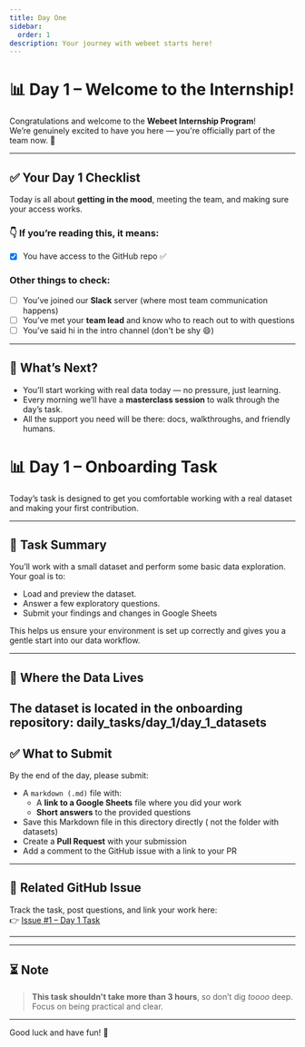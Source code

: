 ```yaml
---
title: Day One
sidebar:
  order: 1
description: Your journey with webeet starts here!
---
```


# 📊 Day 1 – Welcome to the Internship!

Congratulations and welcome to the **Webeet Internship Program**!  
We’re genuinely excited to have you here — you're officially part of the team now. 💜

---

## ✅ Your Day 1 Checklist

Today is all about **getting in the mood**, meeting the team, and making sure your access works. 

### 👇 If you’re reading this, it means:
- [x] You have access to the GitHub repo ✅

### Other things to check:
- [ ] You’ve joined our **Slack** server (where most team communication happens)
- [ ] You’ve met your **team lead** and know who to reach out to with questions
- [ ] You’ve said hi in the intro channel (don't be shy 😄)

---

## 🚀 What’s Next?

- You’ll start working with real data today — no pressure, just learning.
- Every morning we’ll have a **masterclass session** to walk through the day’s task.
- All the support you need will be there: docs, walkthroughs, and friendly humans.

# 📊 Day 1 – Onboarding Task

Today’s task is designed to get you comfortable working with a real dataset and making your first contribution.

---

## 🧠 Task Summary

You’ll work with a small dataset and perform some basic data exploration. Your goal is to:

- Load and preview the dataset.
- Answer a few exploratory questions.
- Submit your findings and changes in Google Sheets 

This helps us ensure your environment is set up correctly and gives you a gentle start into our data workflow.

---

## 📂 Where the Data Lives

The dataset is located in the onboarding repository: daily_tasks/day_1/day_1_datasets
---
## ✅ What to Submit

By the end of the day, please submit:

- A `markdown (.md)` file with:
  - A **link to a Google Sheets** file where you did your work
  - **Short answers** to the provided questions
- Save this Markdown file in this directory directly ( not the folder with datasets) 
- Create a **Pull Request** with your submission
- Add a comment to the GitHub issue with a link to your PR
---

## 🔗 Related GitHub Issue

Track the task, post questions, and link your work here:  
👉 [Issue #1 – Day 1 Task](https://github.com/webeet-io/_onboarding_data/issues/1)

---
---

## ⏳ Note

> **This task shouldn't take more than 3 hours**, so don’t dig *toooo* deep. Focus on being practical and clear.

---
Good luck and have fun! 🚀
